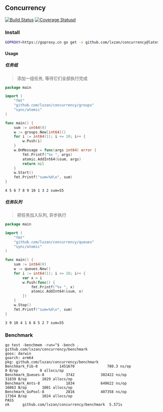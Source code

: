 ## Concurrency

[![Build Status](https://github.com/lxzan/concurrency/workflows/Go%20Test/badge.svg?branch=master)](https://github.com/lxzan/concurrency/actions?query=branch%3Amaster) [![Coverage Statusd][1]][2]

[1]: https://codecov.io/gh/lxzan/concurrency/branch/master/graph/badge.svg
[2]: https://codecov.io/gh/lxzan/concurrency

### Install

```bash
GOPROXY=https://goproxy.cn go get -v github.com/lxzan/concurrency@latest
```

#### Usage

##### 任务组
> 添加一组任务, 等待它们全部执行完成

```go
package main

import (
	"fmt"
	"github.com/lxzan/concurrency/groups"
	"sync/atomic"
)

func main() {
	sum := int64(0)
	w := groups.New[int64]()
	for i := int64(1); i <= 10; i++ {
		w.Push(i)
	}
	w.OnMessage = func(args int64) error {
		fmt.Printf("%v ", args)
		atomic.AddInt64(&sum, args)
		return nil
	}
	w.Start()
	fmt.Printf("sum=%d\n", sum)
}
```

```
4 5 6 7 8 9 10 1 3 2 sum=55
```

##### 任务队列
> 把任务加入队列, 异步执行

```go
package main

import (
	"fmt"
	"github.com/lxzan/concurrency/queues"
	"sync/atomic"
)

func main() {
	sum := int64(0)
	w := queues.New()
	for i := int64(1); i <= 10; i++ {
		var x = i
		w.Push(func() {
			fmt.Printf("%v ", x)
			atomic.AddInt64(&sum, x)
		})
	}
	w.Stop()
	fmt.Printf("sum=%d\n", sum)
}
```

```
3 9 10 4 1 6 8 5 2 7 sum=55
```

### Benchmark

```
go test -benchmem -run=^$ -bench . github.com/lxzan/concurrency/benchmark
goos: darwin
goarch: arm64
pkg: github.com/lxzan/concurrency/benchmark
Benchmark_Fib-8          1451670               780.3 ns/op             0 B/op          0 allocs/op
Benchmark_Queues-8          3742            302422 ns/op           31839 B/op       1029 allocs/op
Benchmark_Ants-8            1834            649622 ns/op           16063 B/op       1001 allocs/op
Benchmark_GoPool-8          2816            407358 ns/op           17364 B/op       1024 allocs/op
PASS
ok      github.com/lxzan/concurrency/benchmark  5.571s
```